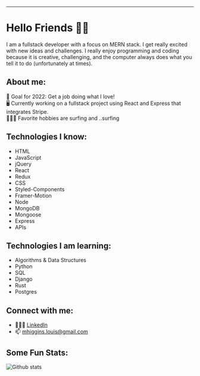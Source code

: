 ---
# Hello Friends 👋🏻

I am a fullstack developer with a focus on MERN stack. I get really excited with new ideas and challenges. I really enjoy programming and coding because it is creative, challenging, and the computer always does what you tell it to do (unfortunately at times).

## About me: 
  🏅  Goal for 2022: Get a job doing what I love!\
  🖥  Currently working on a fullstack project using React and Express that integrates Stripe.\
  🏄🏼‍♂️  Favorite hobbies are surfing and ..surfing

## Technologies I know: 
 - HTML
 - JavaScript 
 - jQuery
 - React
 - Redux 
 - CSS
 - Styled-Components 
 - Framer-Motion
 - Node
 - MongoDB
 - Mongoose
 - Express
 - APIs
 
## Technologies I am learning: 
 - Algorithms & Data Structures
 - Python
 - SQL
 - Django 
 - Rust
 - Postgres
 
## Connect with me: 
 - 🙎🏼‍♂️ [LinkedIn](https://www.linkedin.com/in/mhiggie/)
 - 📫  mhiggins.louis@gmail.com 

## Some Fun Stats: 
![Github stats](https://github-readme-stats.vercel.app/api?username=matthewhiggins415)
